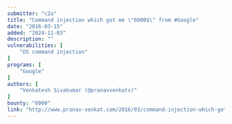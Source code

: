 ```yaml
---
submitter: "c2a"
title: "Command injection which got me \"6000$\" from #Google"
date: "2016-03-15"
added: "2024-11-03"
description: ""
vulnerabilities: [
    "OS command injection"
]
programs: [
    "Google"
]
authors: [
    "Venkatesh Sivakumar (@pranavvenkats)"
]
bounty: "6000"
link: "http://www.pranav-venkat.com/2016/03/command-injection-which-got-me-6000.html"
---
```




